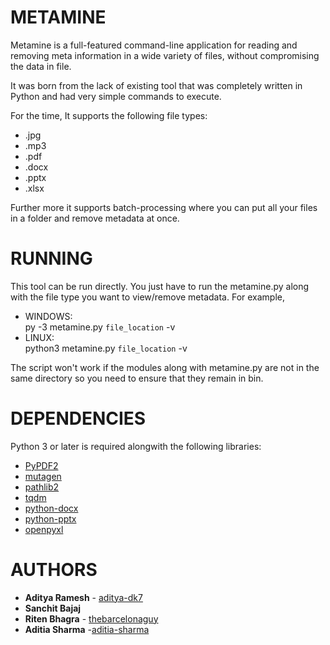 # METAMINE

Metamine is a full-featured command-line application for reading and removing meta information in a wide variety of files, without   compromising the data in file.

It was born from the lack of existing tool that was completely written in Python and had very simple commands to execute.

For the time, It supports the following file types:
	
* .jpg  
* .mp3
* .pdf
* .docx
* .pptx
* .xlsx

Further more it supports batch-processing where you can put all your files in a folder and remove metadata at once.

# RUNNING

This tool can be run directly. You just have to run the metamine.py along with the file type you want to view/remove metadata.
For example,
* WINDOWS:<br />
        py -3 metamine.py `file_location` -v <br />
* LINUX:<br />
        python3 metamine.py `file_location` -v 

The script won't work if the modules along with metamine.py are not in the same directory so you need to ensure that they remain in bin.

# DEPENDENCIES

Python 3 or later is required alongwith the following libraries:
- [PyPDF2](https://github.com/mstamy2/PyPDF2)
- [mutagen](https://github.com/mutagen-io/mutagen) 
- [pathlib2](https://github.com/mcmtroffaes/pathlib2)
- [tqdm](https://github.com/tqdm/tqdm)
- [python-docx](https://github.com/python-openxml/python-docx)
- [python-pptx](https://github.com/scanny/python-pptx) 
- [openpyxl](https://github.com/chronossc/openpyxl)

# AUTHORS
- **Aditya Ramesh** - [aditya-dk7](https://github.com/aditya-dk7)
- **Sanchit Bajaj**
- **Riten Bhagra** - [thebarcelonaguy](https://github.com/thebarcelonaguy)
- **Aditia Sharma** -[aditia-sharma](https://github.com/aditia-sharma)
